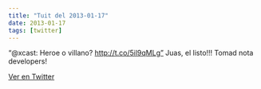 ```yaml
---
title: "Tuit del 2013-01-17"
date: 2013-01-17
tags: [twitter]
---
```


“@xcast: Heroe o villano? http://t.co/5il9qMLg” Juas, el listo!!! Tomad nota developers!



[Ver en Twitter](https://twitter.com/i/web/status/291696408157900800)
